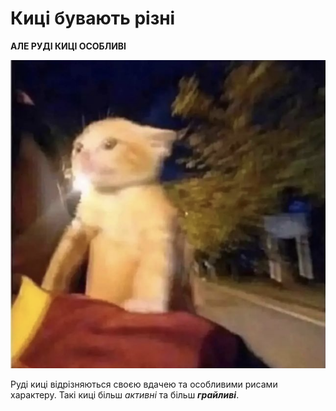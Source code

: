 # Киці бувають різні
**АЛЕ РУДІ КИЦІ ОСОБЛИВІ**


![img](1.png)

Руді киці відрізняються своєю вдачею та особливими рисами характеру. Такі киці більш _активні_ та більш **_грайливі_**. 
